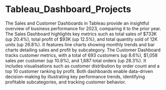 # Tableau_Dashboard_Projects
The Sales and Customer Dashboards in Tableau provide an insightful overview of business performance for 2023, comparing it to the prior year. The Sales Dashboard highlights key metrics such as total sales of $733K (up 20.4%), total profit of $93K (up 12.5%), and total quantity sold of 12K units (up 26.8%). It features line charts showing monthly trends and bar charts detailing sales and profit by subcategory. 
The Customer Dashboard tracks customer metrics, with a total of 693 customers (up 8.6%), $1,058 sales per customer (up 10.8%), and 1,687 total orders (up 28.3%). It includes visualisations such as customer distribution by order count and a top 10 customer ranking by profit. Both dashboards enable data-driven decision-making by illustrating key performance trends, identifying profitable subcategories, and tracking customer behavior.
